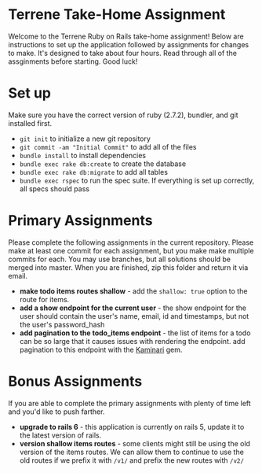 # Terrene Take-Home Assignment
Welcome to the Terrene Ruby on Rails take-home assignment!  Below are instructions to set up the application followed by assignments for changes to make.  It's designed to take about four hours.  Read through all of the assginments before starting.  Good luck!

# Set up
Make sure you have the correct version of ruby (2.7.2), bundler, and git installed first.

- `git init` to initialize a new git repository
- `git commit -am "Initial Commit"` to add all of the files 
- `bundle install` to install dependencies
- `bundle exec rake db:create` to create the database
- `bundle exec rake db:migrate` to add all tables
- `bundle exec rspec` to run the spec suite. If everything is set up correctly, all specs should pass

# Primary Assignments
Please complete the following assignments in the current repository. Please make at least one commit for each assignment, but you make make multiple commits for each.  You may use branches, but all solutions should be merged into master. When you are finished, zip this folder and return it via email.

- **make todo items routes shallow** - add the `shallow: true` option to the route for items.
- **add a show endpoint for the current user** - the show endpoint for the user should contain the user's name, email, id and timestamps, but not the user's password_hash
- **add pagination to the todo_items endpoint** - the list of items for a todo can be so large that it causes issues with rendering the endpoint.  add pagination to this endpoint with the [Kaminari](https://github.com/kaminari/kaminari) gem.

# Bonus Assignments
If you are able to complete the primary assignments with plenty of time left and you'd like to push farther.

- **upgrade to rails 6** - this application is currently on rails 5, update it to the latest version of rails.
- **version shallow items routes** - some clients might still be using the old version of the items routes. We can allow them to continue to use the old routes if we prefix it with `/v1/` and prefix the new routes with `/v2/`

